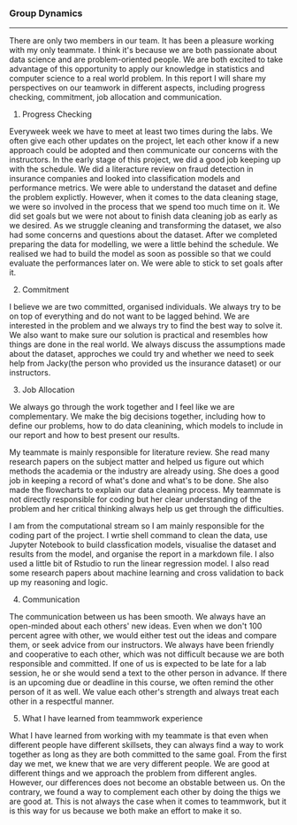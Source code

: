 
### Group Dynamics 

*****

There are only two members in our team. It has been a pleasure working with my only teammate. I think it's because we are both passionate about data science and are problem-oriented people. We are both excited to take advantage of this opportunity to apply our knowledge in statistics and computer science to a real world problem. In this report I will share my perspectives on our teamwork
in different aspects, including progress checking, commitment, job allocation and communication. 

1. Progress Checking

Everyweek week we have to meet at least two times during the labs. We often give each other updates on the project, let each other know if a new approach could be adopted and then communicate our concerns with the instructors. In the early stage of this project, we did a good job keeping up with the schedule. We did a literacture review on fraud detection in insurance companies and looked into classification models and performance metrics. We were able to understand the dataset and define the problem explictly. However, when it comes to the data cleaning stage, we were so involved in the process that we spend too much time on it. We did set goals but we were not about to finish data cleaning job as early as we desired. As we struggle cleaning and transforming the dataset, we also had some concerns and questions about the dataset. After we completed preparing the data for modelling, we were a little behind the schedule. We realised we had to build the model as soon as possible so that we could evaluate the performances later on. We were able to stick to set goals after it.

2. Commitment

I believe we are two committed, organised individuals. We always try to be on top of everything and do not want to be lagged behind. We are interested in the problem and we always try to find the best way to solve it. We also want to make sure our solution is practical and resembles how things are done in the real world. We always discuss the assumptions made about the dataset, approches we could try and whether we need to seek help from Jacky(the person who provided us the insurance dataset) or our instructors. 


3. Job Allocation

We always go through the work together and I feel like we are complementary. We make the big decisions together, including how to define our problems, how to do data cleanining, which models to include in our report and how to best present our results. 

My teammate is mainly responsible for literature review. She read many research papers on the subject matter and helped us figure out which methods the academia or the industry are already using. She does a good job in keeping a record of what's done and what's to be done. She also made the flowcharts to explain our data cleaning process. My teammate is not directly responsible for coding but her clear understanding of the problem and her critical thinking always help us get through the difficulties.

I am from the computational stream so I am mainly responsible for the coding part of the project. I wrtie shell command to clean the data, use Jupyter Notebook to build classfication models, visualise the dataset and results from the model, and organise the report in a markdown file. I also used a little bit of Rstudio to run the linear regression model. I also read some research papers about machine learning and cross validation to back up my reasoning and logic.

4. Communication

The communication between us has been smooth. We always have an open-minded about each others' new ideas. Even when we don't 100 percent agree with other, we would either test out the ideas and compare them, or seek advice from our instructors. We always have been friendly and cooperative to each other, which was not difficult because we are both responsible and committed. If one of us is expected to be late for a lab session, he or she would send a text to the other person in advance. If there is an upcoming due or deadline in this course, we often remind the other person of it as well. We value each other's strength and always treat each other in a respectful manner. 

5. What I have learned from teammwork experience

What I have learned from working with my teammate is that even when different people have different skillsets, they can always find a way to work together as long as they are both committed to the same goal. From the first day we met, we knew that we are very different people. We are good at different things and we approach the problem from different angles. However, our differences does not become an obstable between us. On the contrary, we found a way to complement each other by doing the thigs we are good at. This is not always the case when it comes to teammwork, but it is this way for us because we both make an effort to make it so. 

